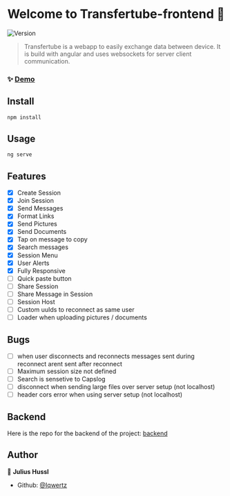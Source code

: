 <h1 align="center">Welcome to Transfertube-frontend 👋</h1>
<p>
  <img alt="Version" src="https://img.shields.io/badge/version-0.0.0-blue.svg?cacheSeconds=2592000" />
</p>

> Transfertube is a webapp to easily exchange data between device. It is build with angular and uses websockets for server client communication.

### ✨ [Demo](https://iqwertz.github.io/Transfertube/)

## Install

```sh
npm install
```

## Usage

```sh
ng serve
```

## Features

- [x] Create Session
- [x] Join Session
- [x] Send Messages
- [x] Format Links
- [x] Send Pictures
- [x] Send Documents
- [x] Tap on message to copy
- [x] Search messages
- [x] Session Menu
- [x] User Alerts
- [x] Fully Responsive
- [ ] Quick paste button
- [ ] Share Session
- [ ] Share Message in Session
- [ ] Session Host
- [ ] Custom uuIds to reconnect as same user
- [ ] Loader when uploading pictures / documents

## Bugs

- [ ] when user disconnects and reconnects messages sent during reconnect arent sent after reconnect
- [ ] Maximum session size not defined
- [ ] Search is sensetive to Capslog
- [ ] disconnect when sending large files over server setup (not localhost)
- [ ] header cors error when using server setup (not localhost)

## Backend

Here is the repo for the backend of the project: [backend](https://github.com/Iqwertz/DeviceConnect-backend)

## Author

👤 **Julius Hussl**

- Github: [@Iqwertz](https://github.com/Iqwertz)
